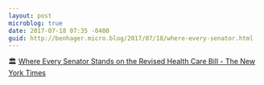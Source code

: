 ```yaml
---
layout: post
microblog: true
date: 2017-07-18 07:35 -0400
guid: http://benhager.micro.blog/2017/07/18/where-every-senator.html
---
```

🏛 [Where Every Senator Stands on the Revised Health Care Bill - The New York Times](https://www.nytimes.com/interactive/2017/07/13/us/politics/senate-revised-health-care-whip-count.html)
